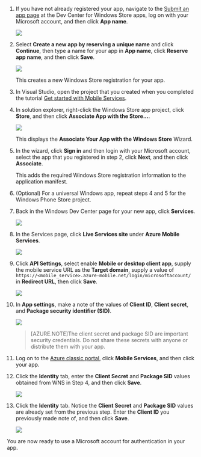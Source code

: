 
1. If you have not already registered your app, navigate to the [Submit an app page] at the Dev Center for Windows Store apps, log on with your Microsoft account, and then click **App name**.

   	![](./media/mobile-services-register-windows-store-app/mobile-services-submit-win8-app.png)

2. Select **Create a new app by reserving a unique name** and click **Continue**, then type a name for your app in **App name**, click **Reserve app name**, and then click **Save**.

   	![](./media/mobile-services-register-windows-store-app/mobile-services-win8-app-name.png)

   	This creates a new Windows Store registration for your app.

3. In Visual Studio, open the project that you created when you completed the tutorial [Get started with Mobile Services].

4. In solution explorer, right-click the Windows Store app project, click **Store**, and then click **Associate App with the Store...**. 

  	![](./media/mobile-services-register-windows-store-app/mobile-services-store-association.png)

   	This displays the **Associate Your App with the Windows Store** Wizard.

5. In the wizard, click **Sign in** and then login with your Microsoft account, select the app that you registered in step 2, click **Next**, and then click **Associate**.

   	This adds the required Windows Store registration information to the application manifest.   

6. (Optional) For a universal Windows app, repeat steps 4 and 5 for the Windows Phone Store project. 

6. Back in the Windows Dev Center page for your new app, click **Services**. 

   	![](./media/mobile-services-register-windows-store-app/mobile-services-win8-edit-app.png) 

7. In the Services page, click **Live Services site** under **Azure Mobile Services**.

	![](./media/mobile-services-register-windows-store-app/mobile-services-win8-edit2-app.png) 

8. Click **API Settings**, select enable **Mobile or desktop client app**, supply the mobile service URL as the **Target domain**, supply a value of `https://<mobile_service>.azure-mobile.net/login/microsoftaccount/` in **Redirect URL**, then click **Save**.

	![](./media/mobile-services-register-windows-store-app/mobile-services-win8-app-push-auth-2.png)

9. In **App settings**, make a note of the values of **Client ID**, **Client secret**, and **Package security identifier (SID)**. 

   	![](./media/mobile-services-register-windows-store-app/mobile-services-win8-app-push-auth.png)

    >[AZURE.NOTE]The client secret and package SID are important security credentials. Do not share these secrets with anyone or distribute them with your app.

10. Log on to the [Azure classic portal](https://manage.windowsazure.com/), click **Mobile Services**, and then click your app.

11. Click the **Identity** tab, enter the **Client Secret** and **Package SID** values obtained from WNS in Step 4, and then click **Save**.

   	![](./media/mobile-services-register-windows-store-app/mobile-push-tab.png)

13. Click the **Identity** tab. Notice the **Client Secret** and **Package SID** values are already set from the previous step. Enter the **Client ID** you previously made note of, and then click **Save**.

   	![](./media/mobile-services-register-windows-store-app/mobile-services-identity-tab.png)
 
You are now ready to use a Microsoft account for authentication in your app.  

<!-- Anchors. -->

<!-- Images. -->
 

<!-- URLs. -->
[Get started with Mobile Services]: /develop/mobile/tutorials/get-started/#create-new-service
[Submit an app page]: http://go.microsoft.com/fwlink/p/?LinkID=266582

